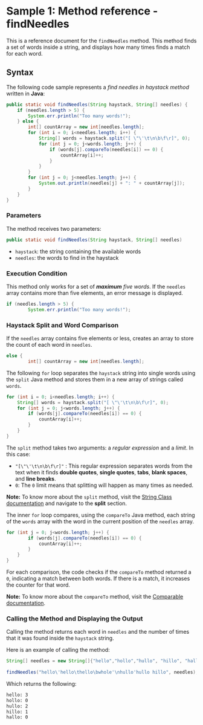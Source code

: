 # Sample 1: Method reference - findNeedles
This is a reference document for the `findNeedles` method. This method finds a set of words inside a string, and displays how many times finds a match for each word.

## Syntax

The following code sample represents a *find needles in haystack method* written in **Java**:

```java
public static void findNeedles(String haystack, String[] needles) {
	if (needles.length > 5) {
		System.err.println("Too many words!");
	} else {
		int[] countArray = new int[needles.length];
		for (int i = 0; i<needles.length; i++) {
			String[] words = haystack.split("[ \"\'\t\n\b\f\r]", 0);
			for (int j = 0; j<words.length; j++) {
				if (words[j].compareTo(needles[i]) == 0) {
					countArray[i]++;
				}
			}
		}
		for (int j = 0; j<needles.length; j++) {
			System.out.println(needles[j] + ": " + countArray[j]);
		}
	}
}
```
### Parameters

The method receives two parameters:
```java
public static void findNeedles(String haystack, String[] needles)
```
* ``haystack``: the string containing the available words 
* ``needles``: the words to find in the haystack 

### Execution Condition

This method only works for a set of ***maximum*** *five words*. If the `needles` array contains more than five elements, an error message is displayed.

```java
if (needles.length > 5) {
		System.err.println("Too many words!");
```

### Haystack Split and Word Comparison

If the `needles` array contains five elements or less, creates an array to store the count of each word in `needles`.
```java
else {
		int[] countArray = new int[needles.length];
```

The following ``for`` loop separates the ``haystack`` string into single words using the ``split`` Java method and stores them in a new array of strings called ``words``. 
```Java
for (int i = 0; i<needles.length; i++) {
	String[] words = haystack.split("[ \"\'\t\n\b\f\r]", 0);
	for (int j = 0; j<words.length; j++) {
		if (words[j].compareTo(needles[i]) == 0) {
			countArray[i]++;
		}
	}
}
```
The ``split`` method takes two arguments: a *regular expression* and a *limit*. In this case:

* ``"[\"\'\t\n\b\f\r]"`` : This regular expression separates words from the text when it finds **double quotes**, **single quotes**, **tabs**, **blank spaces**, and **line breaks**.
* ``0``: The ``0`` limit means that splitting will happen as many times as needed.

**Note:** To know more about the ``split`` method, visit the [String Class documentation](https://docs.oracle.com/javase/7/docs/api/java/lang/String.html#split) and navigate to the **split** section.

The inner ``for`` loop compares, using the ``compareTo`` Java method, each string of the ``words`` array with the word in the current position of the ``needles`` array. 
```Java
for (int j = 0; j<words.length; j++) {
		if (words[j].compareTo(needles[i]) == 0) {
			countArray[i]++;
		}
	}
}
```
For each comparison, the code checks if the ``compareTo`` method returned a ``0``, indicating a match between both words. If there is a match, it increases the counter for that word.

**Note:** To know more about the ``compareTo`` method, visit the [Comparable documentation](https://docs.oracle.com/javase/7/docs/api/java/lang/Comparable.html).

### Calling the Method and Displaying the Output 

Calling the method returns each word in ``needles`` and the number of times that it was found inside the ``haystack`` string.

Here is an example of calling the method:
```Java
String[] needles = new String[]{"hello","hollo","hullo", "hillo", "hallo"};
    
findNeedles("hello\'hello\thello\bwhole'\nhullo'hullo hillo", needles);
```
Which returns the following:
```Bash
hello: 3
hollo: 0
hullo: 2
hillo: 1
hallo: 0
```

